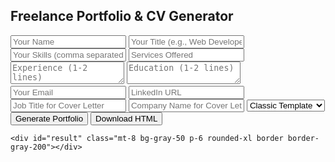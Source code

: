 <!DOCTYPE html>
<html lang="en">
<head>
  <meta charset="UTF-8" />
  <meta name="viewport" content="width=device-width, initial-scale=1.0" />
  <title>Freelance Portfolio Generator</title>
  <script src="https://cdn.tailwindcss.com"></script>
</head>
<body class="bg-gray-100 min-h-screen flex items-center justify-center p-6">
  <div class="bg-white p-8 rounded-2xl shadow-xl w-full max-w-3xl">
    <h2 class="text-2xl font-bold mb-6 text-center">Freelance Portfolio & CV Generator</h2>
    <div class="space-y-4">
      <input id="name" type="text" placeholder="Your Name" class="w-full p-3 border border-gray-300 rounded-xl" />
      <input id="title" type="text" placeholder="Your Title (e.g., Web Developer)" class="w-full p-3 border border-gray-300 rounded-xl" />
      <input id="skills" type="text" placeholder="Your Skills (comma separated)" class="w-full p-3 border border-gray-300 rounded-xl" />
      <input id="services" type="text" placeholder="Services Offered" class="w-full p-3 border border-gray-300 rounded-xl" />
      <textarea id="experience" placeholder="Experience (1-2 lines)" class="w-full p-3 border border-gray-300 rounded-xl"></textarea>
      <textarea id="education" placeholder="Education (1-2 lines)" class="w-full p-3 border border-gray-300 rounded-xl"></textarea>
      <input id="email" type="text" placeholder="Your Email" class="w-full p-3 border border-gray-300 rounded-xl" />
      <input id="linkedin" type="text" placeholder="LinkedIn URL" class="w-full p-3 border border-gray-300 rounded-xl" />
      <input id="jobTitle" type="text" placeholder="Job Title for Cover Letter" class="w-full p-3 border border-gray-300 rounded-xl" />
      <input id="company" type="text" placeholder="Company Name for Cover Letter" class="w-full p-3 border border-gray-300 rounded-xl" />
      <select id="template" class="w-full p-3 border border-gray-300 rounded-xl">
        <option value="classic">Classic Template</option>
        <option value="modern">Modern Template</option>
      </select>
      <button onclick="generatePortfolio()" class="w-full bg-blue-600 text-white p-3 rounded-xl font-semibold">Generate Portfolio</button>
      <button onclick="downloadPortfolio()" class="w-full bg-green-600 text-white p-3 rounded-xl font-semibold">Download HTML</button>
    </div>

    <div id="result" class="mt-8 bg-gray-50 p-6 rounded-xl border border-gray-200"></div>
  </div>

  <script>
    let portfolioHtml = "";

    function generatePortfolio() {
      const name = document.getElementById('name').value;
      const title = document.getElementById('title').value;
      const skills = document.getElementById('skills').value;
      const services = document.getElementById('services').value;
      const experience = document.getElementById('experience').value;
      const education = document.getElementById('education').value;
      const email = document.getElementById('email').value;
      const linkedin = document.getElementById('linkedin').value;
      const jobTitle = document.getElementById('jobTitle').value;
      const company = document.getElementById('company').value;
      const template = document.getElementById('template').value;

      let coverLetter = `
        <h2>Cover Letter</h2>
        <p>Dear Hiring Manager at ${company},</p>
        <p>I am writing to express my interest in the ${jobTitle} position at your company. With my experience in ${skills}, and a proven record of offering ${services}, I am confident in my ability to contribute effectively to your team.</p>
        <p>My background includes ${experience}. I hold qualifications in ${education}, which complement my skills well. You can find more about me at <a href="${linkedin}" target="_blank">LinkedIn</a>.</p>
        <p>Thank you for considering my application. I look forward to the opportunity to discuss my fit for this role.</p>
        <p>Sincerely,<br>${name}</p>
      `;

      let cv = `
        <h2>Curriculum Vitae</h2>
        <p><strong>Name:</strong> ${name}</p>
        <p><strong>Title:</strong> ${title}</p>
        <p><strong>Email:</strong> ${email}</p>
        <p><strong>LinkedIn:</strong> <a href="${linkedin}" target="_blank">${linkedin}</a></p>
        <p><strong>Skills:</strong> ${skills}</p>
        <p><strong>Experience:</strong> ${experience}</p>
        <p><strong>Education:</strong> ${education}</p>
      `;

      let portfolio = template === 'modern' ? `
        <section style="font-family: sans-serif; padding: 40px; max-width: 600px; margin: auto;">
          <h1 style="font-size: 2em; color: #2d3748;">${name}</h1>
          <p><strong>Title:</strong> ${title}</p>
          <p><strong>Skills:</strong> ${skills}</p>
          <p><strong>What I Do:</strong> ${services}</p>
          <p><strong>Email:</strong> <a href="mailto:${email}">${email}</a></p>
          <p><strong>LinkedIn:</strong> <a href="${linkedin}" target="_blank">${linkedin}</a></p>
        </section>
      ` : `
        <div style="padding: 20px; font-family: Arial;">
          <h1>${name}</h1>
          <p><strong>Title:</strong> ${title}</p>
          <hr>
          <p><strong>Skills:</strong> ${skills}</p>
          <p><strong>Services:</strong> ${services}</p>
          <p><strong>Email:</strong> <a href="mailto:${email}">${email}</a></p>
          <p><strong>LinkedIn:</strong> <a href="${linkedin}" target="_blank">${linkedin}</a></p>
        </div>
      `;

      portfolioHtml = `
        <div style="font-family: Arial; padding: 20px;">
          ${portfolio}
          <hr style="margin: 30px 0;">
          ${cv}
          <hr style="margin: 30px 0;">
          ${coverLetter}
        </div>
      `;

      document.getElementById('result').innerHTML = portfolioHtml;
    }

    function downloadPortfolio() {
      const blob = new Blob([
        `<!DOCTYPE html><html><head><meta charset='UTF-8'><title>My Portfolio</title></head><body>${portfolioHtml}</body></html>`
      ], { type: 'text/html' });

      const a = document.createElement('a');
      a.href = URL.createObjectURL(blob);
      a.download = 'portfolio.html';
      document.body.appendChild(a);
      a.click();
      document.body.removeChild(a);
    }
  </script>
</body>
</html>

